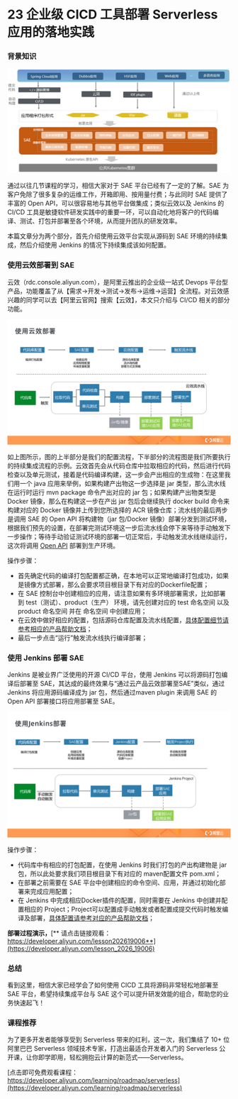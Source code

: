 # 23 企业级 CICD 工具部署 Serverless 应用的落地实践

### 背景知识

![1.png](assets/2020-09-07-105841.png)

通过以往几节课程的学习，相信大家对于 SAE 平台已经有了一定的了解。SAE 为客户免除了很多复杂的运维工作，开箱即用、按用量付费；与此同时 SAE 提供了丰富的 Open API，可以很容易地与其他平台做集成；类似云效以及 Jenkins 的 CI/CD 工具是敏捷软件研发实践中的重要一环，可以自动化地将客户的代码编译、测试、打包并部署至各个环境，从而提升团队的研发效率。

本篇文章分为两个部分，首先介绍使用云效平台实现从源码到 SAE 环境的持续集成，然后介绍使用 Jenkins 的情况下持续集成该如何配置。

### 使用云效部署到 SAE

云效（rdc.console.aliyun.com），是阿里云推出的企业级一站式 Devops 平台型产品，功能覆盖了从【需求->开发->测试->发布->运维->运营】全流程。对云效感兴趣的同学可以去【阿里云官网】搜索【云效】，本文只介绍与 CI/CD 相关的部分功能。

![2.PNG](assets/2020-09-07-105843.png)

如上图所示，图的上半部分是我们的配置流程，下半部分的流程图是我们所要执行的持续集成流程的示例。云效首先会从代码仓库中拉取相应的代码，然后进行代码检查以及单元测试，接着是代码编译构建，这一步会产出相应的生成物：在这里我们用一个 java 应用来举例，如果构建产出物这一步选择是 jar 类型，那么流水线在运行时运行 mvn package 命令产出对应的 jar 包；如果构建产出物类型是 Docker 镜像，那么在构建这一步在产出 jar 包后会继续执行 docker build 命令来构建对应的 Docker 镜像并上传到您所选择的 ACR 镜像仓库；流水线的最后两步是调用 SAE 的 Open API 将构建物（jar 包/Docker 镜像）部署分发到测试环境，根据我们预先的设置，在部署完测试环境这一步后流水线会停下来等待手动触发下一步操作；等待手动验证测试环境的部署一切正常后，手动触发流水线继续运行，这次将调用 [Open API](https://help.aliyun.com/document_detail/126353.html) 部署到生产环境。

操作步骤：

- 首先确定代码的编译打包配置都正确，在本地可以正常地编译打包成功，如果是镜像方式部署，那么会要求项目根目录下有对应的Dockerfile配置；
- 在 SAE 控制台中创建相应的应用，请注意如果有多环境部署需求，比如部署到 test（测试）、product（生产） 环境，请先创建对应的 test 命名空间 以及 product 命名空间 并在 命名空间 中创建应用；
- 在云效中做好相应的配置，包括源码仓库配置及流水线配置，[具体配置细节请参考相应的产品帮助文档](https://help.aliyun.com/document_detail/147374.html)；
- 最后一步点击“运行”触发流水线执行编译部署；

### 使用 Jenkins 部署 SAE

Jenkins 是被业界广泛使用的开源 CI/CD 平台，使用 Jenkins 可以将源码打包编译后部署至 SAE，其达成的最终效果与“通过云产品云效部署至SAE”类似，通过 Jenkins 将应用源码编译成为 jar 包，然后通过maven plugin 来调用 SAE 的 Open API 部署接口将应用部署至 SAE。

![3.PNG](assets/2020-09-07-105846.png)

操作步骤：

- 代码库中有相应的打包配置，在使用 Jenkins 时我们打包的产出构建物是 jar 包，所以此处要求我们项目根目录下有对应的 maven配置文件 pom.xml；
- 在部署之前需要在 SAE 平台中创建相应的命令空间、应用，并通过初始化部署来完成应用配置；
- 在 Jenkins 中完成相应Docker插件的配置，同时需要在 Jenkins 中创建并配置相应的 Project；Project可以配置成手动触发或者配置成提交代码时触发编译及部署，[具体配置请参考对应的产品帮助文档](https://help.aliyun.com/document_detail/142387.html)；

**部署过程演示，**[** 请点击链接观看：https://developer.aliyun.com/lesson202619006**](https://developer.aliyun.com/lesson_2026_19006)

### 总结

看到这里，相信大家已经学会了如何使用 CICD 工具将源码非常轻松地部署至 SAE 平台，希望持续集成平台与 SAE 这个可以提升研发效能的组合，帮助您的业务快速起飞！

### 课程推荐

为了更多开发者能够享受到 Serverless 带来的红利，这一次，我们集结了 10+ 位阿里巴巴 Serverless 领域技术专家，打造出最适合开发者入门的 Serverless 公开课，让你即学即用，轻松拥抱云计算的新范式——Serverless。

[点击即可免费观看课程：https://developer.aliyun.com/learning/roadmap/serverless](https://developer.aliyun.com/learning/roadmap/serverless)
